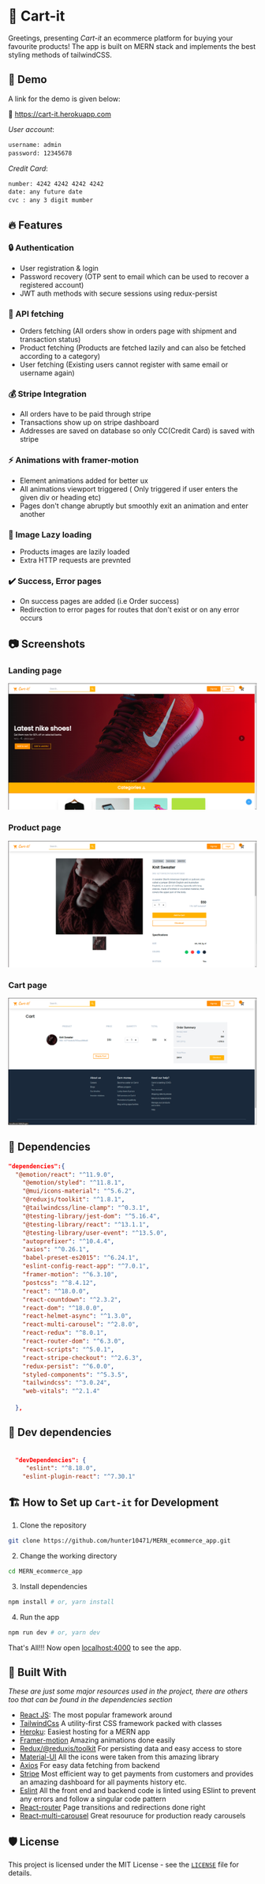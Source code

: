 #  :money_with_wings: Cart-it 

Greetings, presenting *Cart-it* an ecommerce platform for buying your favourite products! The app is built on MERN stack and implements the best styling 
methods of tailwindCSS.

## :ticket: Demo

A link for the demo is given below:

:link: https://cart-it.herokuapp.com

_User account_:
```bash
username: admin
password: 12345678
```
_Credit Card_:
```bash
number: 4242 4242 4242 4242
date: any future date
cvc : any 3 digit mumber
```

## 🔥 Features

### :lock: Authentication
- User registration & login
- Password recovery (OTP sent to email which can be used to recover a registered account)
- JWT auth methods with secure sessions using redux-persist

### :stars: API fetching
- Orders fetching (All orders show in orders page with shipment and transaction status)
- Product fetching (Products are fetched lazily and can also be fetched according to a category)
- User fetching (Existing users cannot register with same email or username again)

### :moneybag: Stripe Integration
- All orders have to be paid through stripe
- Transactions show up on stripe dashboard
- Addresses are saved on database so only CC(Credit Card) is saved with stripe

### :zap: Animations with framer-motion
- Element animations added for better ux
- All animations viewport triggered ( Only triggered if user enters the given div or heading etc)
- Pages don't change abruptly but smoothly exit an animation and enter another 

### :walking: Image Lazy loading
- Products images are lazily loaded
- Extra HTTP requests are prevnted

### :heavy_check_mark: Success, Error pages
- On success pages are added (i.e Order success)
- Redirection to error pages for routes that don't exist or on any error occurs

## :camera: Screenshots

### Landing page
![](https://github.com/hunter10471/MERN_ecommerce_app/blob/master/screenshots/ss1.png)

### Product page
![](https://github.com/hunter10471/MERN_ecommerce_app/blob/master/screenshots/ss2.png)

### Cart page
![](https://github.com/hunter10471/MERN_ecommerce_app/blob/master/screenshots/ss3.png)

## :key: Dependencies

```JSON
"dependencies":{
  "@emotion/react": "^11.9.0",
    "@emotion/styled": "^11.8.1",
    "@mui/icons-material": "^5.6.2",
    "@reduxjs/toolkit": "^1.8.1",
    "@tailwindcss/line-clamp": "^0.3.1",
    "@testing-library/jest-dom": "^5.16.4",
    "@testing-library/react": "^13.1.1",
    "@testing-library/user-event": "^13.5.0",
    "autoprefixer": "^10.4.4",
    "axios": "^0.26.1",
    "babel-preset-es2015": "^6.24.1",
    "eslint-config-react-app": "^7.0.1",
    "framer-motion": "^6.3.10",
    "postcss": "^8.4.12",
    "react": "^18.0.0",
    "react-countdown": "^2.3.2",
    "react-dom": "^18.0.0",
    "react-helmet-async": "^1.3.0",
    "react-multi-carousel": "^2.8.0",
    "react-redux": "^8.0.1",
    "react-router-dom": "^6.3.0",
    "react-scripts": "^5.0.1",
    "react-stripe-checkout": "^2.6.3",
    "redux-persist": "^6.0.0",
    "styled-components": "^5.3.5",
    "tailwindcss": "^3.0.24",
    "web-vitals": "^2.1.4"

  },

```

## :construction_worker: Dev dependencies

```JSON

  "devDependencies": {
     "eslint": "^8.18.0",
    "eslint-plugin-react": "^7.30.1"
  ```



## 🏗️ How to Set up `Cart-it` for Development

1. Clone the repository

```bash
git clone https://github.com/hunter10471/MERN_ecommerce_app.git
```

2. Change the working directory

```bash
cd MERN_ecommerce_app
```

3. Install dependencies

```bash
npm install # or, yarn install
```

4. Run the app

```bash
npm run dev # or, yarn dev
```

That's All!!! Now open [localhost:4000](http://localhost:4000/) to see the app.


## 🍔 Built With
_These are just some major resources used in the project, there are others too that can be found in the dependencies section_
- [React JS](https://nextjs.org/): The most popular framework around
- [TailwindCss](https://tailwindcss.com/) A utility-first CSS framework packed with classes
- [Heroku](http://vercel.com/): Easiest hosting for a MERN app
- [Framer-motion](https://www.framer.com/motion/) Amazing animations done easily
- [Redux/@reduxjs/toolkit](https://redux-toolkit.js.org/) For persisting data and easy access to store
- [Material-UI](https://mui.com/) All the icons were taken from this amazing library
- [Axios](https://axios-http.com/) For easy data fetching from  backend
- [Stripe](https://stripe.com/) Most efficient way to get payments from customers and provides an amazing dashboard for all payments history etc.
- [Eslint](https://eslint.org/) All the front end and backend code is linted using ESlint to prevent any errors and follow a singular code pattern
- [React-router](https://reactrouter.com/) Page transitions and redirections done right
- [React-multi-carousel](https://www.npmjs.com/package/react-multi-carousel) Great resouruce for production ready carousels



## 🛡️ License
This project is licensed under the MIT License - see the [`LICENSE`](LICENSE) file for details.



